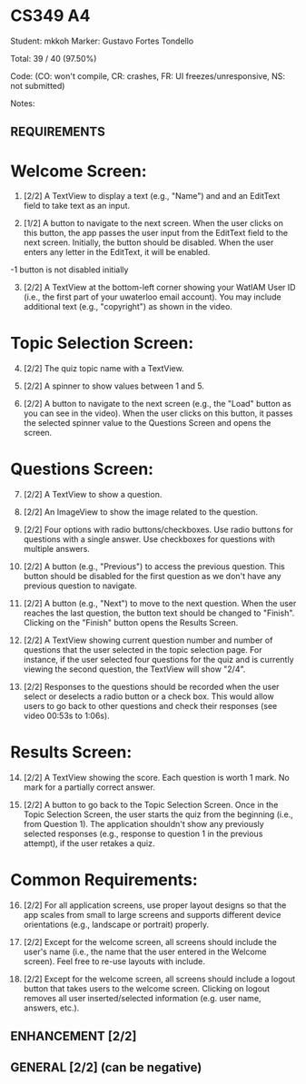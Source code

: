 # CS349 A4
Student: mkkoh
Marker: Gustavo Fortes Tondello


Total: 39 / 40 (97.50%)

Code: 
(CO: won't compile, CR: crashes, FR: UI freezes/unresponsive, NS: not submitted)


Notes:   

## REQUIREMENTS

# Welcome Screen:

1. [2/2] A TextView to display a text (e.g., "Name") and and an EditText field to take text as an input.

2. [1/2] A button to navigate to the next screen. When the user clicks on this button, the app passes the user input from the EditText field to the next screen. Initially, the button should be disabled. When the user enters any letter in the EditText, it will be enabled.

-1 button is not disabled initially

3. [2/2] A TextView at the bottom-left corner showing your WatIAM User ID (i.e., the first part of your uwaterloo email account). You may include additional text (e.g., "copyright") as shown in the video.

# Topic Selection Screen:

4. [2/2] The quiz topic name with a TextView.

5. [2/2] A spinner to show values between 1 and 5.

6. [2/2] A button to navigate to the next screen (e.g., the "Load" button as you can see in the video). When the user clicks on this button, it passes the selected spinner value to the Questions Screen and opens the screen.

# Questions Screen:

7. [2/2] A TextView to show a question.

8. [2/2] An ImageView to show the image related to the question.

9. [2/2] Four options with radio buttons/checkboxes. Use radio buttons for questions with a single answer. Use checkboxes for questions with multiple answers.

10. [2/2] A button (e.g., "Previous") to access the previous question. This button should be disabled for the first question as we don't have any previous question to navigate.

11. [2/2] A button (e.g., "Next") to move to the next question. When the user reaches the last question, the button text should be changed to "Finish". Clicking on the "Finish" button opens the Results Screen.

12. [2/2] A TextView showing current question number and number of questions that the user selected in the topic selection page. For instance, if the user selected four questions for the quiz and is currently viewing the second question, the TextView will show "2/4".

13. [2/2] Responses to the questions should be recorded when the user select or deselects a radio button or a check box. This would allow users to go back to other questions and check their responses (see video 00:53s to 1:06s).

# Results Screen:

14. [2/2] A TextView showing the score. Each question is worth 1 mark. No mark for a partially correct answer.

15. [2/2] A button to go back to the Topic Selection Screen. Once in the Topic Selection Screen, the user starts the quiz from the beginning (i.e., from Question 1). The application shouldn't show any previously selected responses (e.g., response to question 1 in the previous attempt), if the user retakes a quiz.

# Common Requirements:

16. [2/2] For all application screens, use proper layout designs so that the app scales from small to large screens and supports different device orientations (e.g., landscape or portrait) properly.

17. [2/2] Except for the welcome screen, all screens should include the user's name (i.e., the name that the user entered in the Welcome screen). Feel free to re-use layouts with include.

18. [2/2] Except for the welcome screen, all screens should include a logout button that takes users to the welcome screen. Clicking on logout removes all user inserted/selected information (e.g. user name, answers, etc.).


## ENHANCEMENT [2/2]

## GENERAL [2/2] (can be negative)
